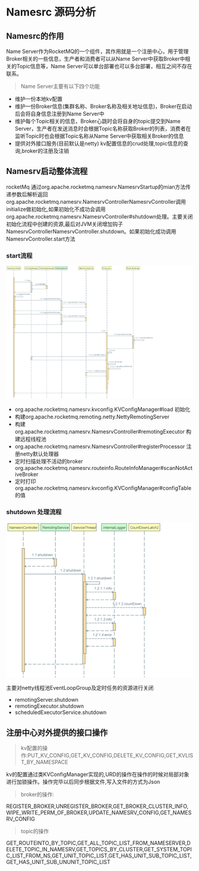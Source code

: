# Namesrc 源码分析

## Namesrc的作用

 Name Server作为RocketMQ的一个组件，其作用就是一个注册中心，用于管理Broker相关的一些信息，生产者和消费者可以从Name Server中获取Broker中相关的Topic信息等，Name Server可以单台部署也可以多台部署，相互之间不存在联系。

>Name Server主要有以下四个功能

* 维护一份本地kv配置
* 维护一份Broker信息(集群名称、Broker名称及相关地址信息)，Broker在启动后会将自身信息注册到Name Server中
* 维护每个Topic相关的信息，Broker心跳时会将自身的topic提交到Name Server，生产者在发送消息时会根据Topic名称获取Broker的列表，消费者在监听Topic时也会根据Topic名称从Name Server中获取相关Broker的信息
* 提供对外接口服务(目前默认是netty)  kv配置信息的crud处理,topic信息的查询,broker的注册及注销

## Namesrv启动整体流程

rocketMq 通过org.apache.rocketmq.namesrv.NamesrvStartup的mian方法传递参数后解析返回org.apache.rocketmq.namesrv.NamesrvControllerNamesrvController调用
initialize做初始化,如果初始化不成功会调用org.apache.rocketmq.namesrv.NamesrvController#shutdown处理。主要关闭初始化流程中创建的资源,最后对JVM关闭增加钩子 NamesrvControllerNamesrvController.shutdown。如果初始化成功调用NamesrvController.start方法

### start流程

![avatar](/学习知识\图片\rocketmq\源码\NamesrvStartup.initialize.png)

* org.apache.rocketmq.namesrv.kvconfig.KVConfigManager#load 初始化
* 构建org.apache.rocketmq.remoting.netty.NettyRemotingServer
* 构建org.apache.rocketmq.namesrv.NamesrvController#remotingExecutor 构建远程线程池
* org.apache.rocketmq.namesrv.NamesrvController#registerProcessor 注册netty默认处理器
* 定时扫描处理不活动的broker org.apache.rocketmq.namesrv.routeinfo.RouteInfoManager#scanNotActiveBroker
* 定时打印org.apache.rocketmq.namesrv.kvconfig.KVConfigManager#configTable的值

### shutdown 处理流程

![avatar](/学习知识\图片\rocketmq\源码\NamesrvStartup.shutdown.png)

主要对netty线程池EventLoopGroup及定时任务的资源进行关闭

- remotingServer.shutdown
- remotingExecutor.shutdown
- scheduledExecutorService.shutdown

## 注册中心对外提供的接口操作

> kv配置的操作:PUT_KV_CONFIG,GET_KV_CONFIG,DELETE_KV_CONFIG,GET_KVLIST_BY_NAMESPACE

kv的配置通过类KVConfigManager实现的,URD的操作在操作的时候对局部对象进行加锁操作。操作完毕以后同步根据文件,写入文件的方式为Json

>broker的操作:

REGISTER_BROKER,UNREGISTER_BROKER,GET_BROKER_CLUSTER_INFO,WIPE_WRITE_PERM_OF_BROKER,UPDATE_NAMESRV_CONFIG,GET_NAMESRV_CONFIG

>topic的操作

GET_ROUTEINTO_BY_TOPIC,GET_ALL_TOPIC_LIST_FROM_NAMESERVER,DELETE_TOPIC_IN_NAMESRV,GET_TOPICS_BY_CLUSTER,GET_SYSTEM_TOPIC_LIST_FROM_NS,GET_UNIT_TOPIC_LIST,GET_HAS_UNIT_SUB_TOPIC_LIST,GET_HAS_UNIT_SUB_UNUNIT_TOPIC_LIST
